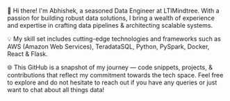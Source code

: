 👋 Hi there! I'm Abhishek, a seasoned Data Engineer at LTIMindtree. With a passion for building robust data solutions, I bring a wealth of experience and expertise in crafting data pipelines & architecting scalable systems.


💡 My skill set includes cutting-edge technologies and frameworks such as AWS (Amazon Web Services), TeradataSQL, Python, PySpark, Docker, React & Flask.


🌐 This GitHub is a snapshot of my journey — code snippets, projects, & contributions that reflect my commitment towards the tech space. Feel free to explore and do not hesitate to reach out if you have any queries or just want to chat about all things data!

<!--- 💞️ I’m looking to collaborate on ...
- 📫 How to reach me ...
----!>

<!---
abhishekshah25/abhishekshah25 is a ✨ special ✨ repository because its `README.md` (this file) appears on your GitHub profile.
You can click the Preview link to take a look at your changes.
--->
